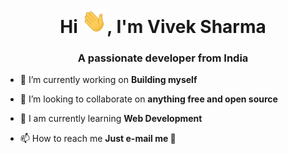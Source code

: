 <h1 align="center">Hi <img src="https://raw.githubusercontent.com/ABSphreak/ABSphreak/master/gifs/Hi.gif" width="40px" />, I'm Vivek Sharma</h1>
<h3 align="center">A passionate developer from India</h3>

- 🔭 I’m currently working on **Building myself**

- 👯 I’m looking to collaborate on **anything free and open source**

- 🧠 I am currently learning **Web Development**

- 📫 How to reach me **Just e-mail me 🙂**
